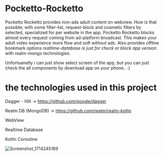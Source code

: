 # Pocketto-Rocketto
Pocketto Rocketto provides non-ads adult content on webview.
How is that possible; with some filter-list, request-block and cosmetic filters by selected, specialized for per website in the app.
Pocketto Rocketto blocks almost every request coming from ad-platform broadcast. This makes your adult video experience more flow and soft without ads.
Also provides offline bookmark options *realtime-database is just for check or block app version.* with realm-mongo technologies.

Unfortuanetly i can just show select screen of the app, but you can just check the all components by download app on your phone.. :)

# the technologies used in this project
Dagger - Hilt -> https://github.com/google/dagger

Realm DB (MongoDB) -> https://github.com/realm/realm-kotlin

WebView

Realtime Database

Kotlin Coroutine

![Screenshot_1714245169](https://github.com/yucOx/Pocketto-Rocketto/assets/73720000/55c57000-895b-4a09-881d-8470c3cbc11c)
